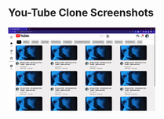 ## You-Tube Clone Screenshots

<img
  src="Images/screenshot.png"
  alt="Alt text"
  title="Optional title"
  style="display: inline-block; margin: 0 auto; max-width: 300px">